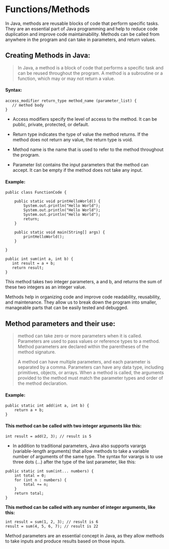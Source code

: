 # Functions/Methods

In Java, methods are reusable blocks of code that perform specific tasks. They are an essential part of Java programming and help to reduce code duplication and improve code maintainability. Methods can be called from anywhere in the program and can take in parameters, and return values.

## Creating Methods in Java:

> In Java, a method is a block of code that performs a specific task and can be reused throughout the program. A method is a subroutine or a function, which may or may not return a value.

#### Syntax:

```
access_modifier return_type method_name (parameter_list) {
   // method body
}
```

- Access modifiers specify the level of access to the method. It can be public, private, protected, or default.

- Return type indicates the type of value the method returns. If the method does not return any value, the return type is void.

- Method name is the name that is used to refer to the method throughout the program.

- Parameter list contains the input parameters that the method can accept. It can be empty if the method does not take any input.

#### Example:

```
public class FunctionCode {

    public static void printHelloWorld() {
        System.out.println("Hello World");
        System.out.println("Hello World");
        System.out.println("Hello World");
        return;
    }

    public static void main(String[] args) {
        printHelloWorld();
    }

}
```

```
public int sum(int a, int b) {
   int result = a + b;
   return result;
}
```

This method takes two integer parameters, a and b, and returns the sum of these two integers as an integer value.

Methods help in organizing code and improve code readability, reusability, and maintenance. They allow us to break down the program into smaller, manageable parts that can be easily tested and debugged.

## Method parameters and their use:

> method can take zero or more parameters when it is called. Parameters are used to pass values or reference types to a method. Method parameters are declared within the parentheses of the method signature.
>
> A method can have multiple parameters, and each parameter is separated by a comma. Parameters can have any data type, including primitives, objects, or arrays. When a method is called, the arguments provided to the method must match the parameter types and order of the method declaration.

#### Example:

```
public static int add(int a, int b) {
    return a + b;
}
```

#### This method can be called with two integer arguments like this:

```
int result = add(2, 3); // result is 5
```

- In addition to traditional parameters, Java also supports varargs (variable-length arguments) that allow methods to take a variable number of arguments of the same type. The syntax for varargs is to use three dots (...) after the type of the last parameter, like this:

```
public static int sum(int... numbers) {
    int total = 0;
    for (int n : numbers) {
        total += n;
    }
    return total;
}
```

**This method can be called with any number of integer arguments, like this:**

```
int result = sum(1, 2, 3); // result is 6
result = sum(4, 5, 6, 7); // result is 22
```

Method parameters are an essential concept in Java, as they allow methods to take inputs and produce results based on those inputs.
